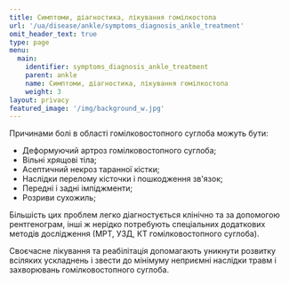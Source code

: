 ```yaml
---
title: Симптоми, діагностика, лікування гомілкостопа
url: '/ua/disease/ankle/symptoms_diagnosis_ankle_treatment'
omit_header_text: true
type: page
menu:
  main:
    identifier: symptoms_diagnosis_ankle_treatment
    parent: ankle
    name: Симптоми, діагностика, лікування гомілкостопа
    weight: 3
layout: privacy
featured_image: '/img/background_w.jpg'
---
```


Причинами болі в області гомілковостопного суглоба можуть бути:

- Деформуючий артроз гомілковостопного суглоба; 
- Вільні хрящові тіла; 
- Асептичний некроз таранної кістки; 
- Наслідки перелому кісточки і пошкодження зв'язок; 
- Передні і задні імпіджменти; 
- Розриви сухожиль;

Більшість цих проблем легко діагностується клінічно та за допомогою рентгенограм, інші ж нерідко потребують спеціальних
додаткових методів дослідження (МРТ, УЗД, КТ гомілковостопного суглоба).

Своєчасне лікування та реабілітація допомагають уникнути розвитку всіляких ускладнень і звести до мінімуму неприємні
наслідки травм і захворювань гомілковостопного суглоба.
